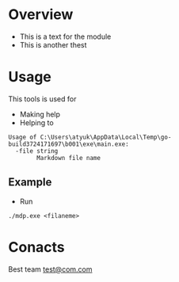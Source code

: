 
# Overview
- This is a text for the module
- This is another thest

# Usage
This tools is used for
- Making help
- Helping to

```
Usage of C:\Users\atyuk\AppData\Local\Temp\go-build3724171697\b001\exe\main.exe:
  -file string
        Markdown file name
```

## Example
- Run
```
./mdp.exe <filaneme>
```

# Conacts
Best team test@com.com